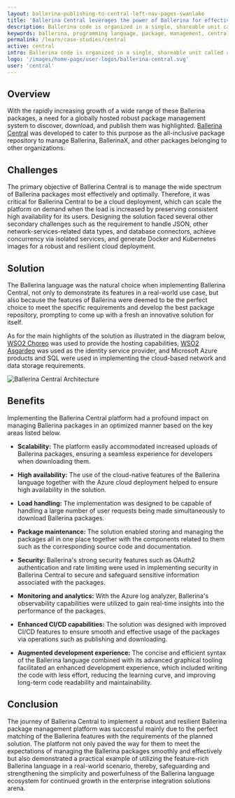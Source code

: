 ```yaml
---
layout: ballerina-publishing-to-central-left-nav-pages-swanlake
title: 'Ballerina Central leverages the power of Ballerina for effective package management'
description: Ballerina code is organized in a single, shareable unit called a package. Ballerina packages are developed via different channels in multiple categories. These categories include the Ballerina packages that are developed by the Ballerina team, which are shipped with the Ballerina distribution, the BallerinaX packages that are developed by the Ballerina team but are not shipped with the distribution, and the packages that are developed by third-party users, which are also not shipped with the distribution.
keywords: ballerina, programming language, package, management, central
permalink: /learn/case-studies/central
active: central
intro: Ballerina code is organized in a single, shareable unit called a package. Ballerina packages are developed via different channels in multiple categories. These categories include the Ballerina packages that are developed by the Ballerina team, which are shipped with the Ballerina distribution, the BallerinaX packages that are developed by the Ballerina team but are not shipped with the distribution, and the packages that are developed by third-party users, which are also not shipped with the distribution.
logo: '/images/home-page/user-logos/ballerina-central.svg'
user: 'central'
---
```


## Overview

With the rapidly increasing growth of a wide range of these Ballerina packages, a need for a globally hosted robust package management system to discover, download, and publish them was highlighted. [Ballerina Central](https://central.ballerina.io/) was developed to cater to this purpose as the all-inclusive package repository to manage Ballerina, BallerinaX, and other packages belonging to other organizations. 

## Challenges

The primary objective of Ballerina Central is to manage the wide spectrum of Ballerina packages most effectively and optimally. Therefore, it was critical for Ballerina Central to be a cloud deployment, which can scale the platform on demand when the load is increased by preserving consistent high availability for its users. Designing the solution faced several other secondary challenges such as the requirement to handle JSON, other network-services-related data types, and database connectors, achieve concurrency via isolated services, and generate Docker and Kubernetes images for a robust and resilient cloud deployment.

## Solution

The Ballerina language was the natural choice when implementing Ballerina Central, not only to demonstrate its features in a real-world use case, but also because the features of Ballerina were deemed to be the perfect choice to meet the specific requirements and develop the best package repository, prompting to come up with a fresh an innovative solution for itself.

As for the main highlights of the solution as illustrated in the diagram below, [WSO2 Choreo](https://wso2.com/choreo/) was used to provide the hosting capabilities, [WSO2 Asgardeo](https://wso2.com/asgardeo/) was used as the identity service provider, and Microsoft Azure products and SQL were used in implementing the cloud-based network and data storage requirements.

<img src="/images/case-studies/ballerina-central-architecture.png" alt="Ballerina Central Architecture">

## Benefits

Implementing the Ballerina Central platform had a profound impact on managing Ballerina packages in an optimized manner based on the key areas listed below.

- **Scalability:** The platform easily accommodated increased uploads of Ballerina packages, ensuring a seamless experience for developers when downloading them.

- **High availability:** The use of the cloud-native features of the Ballerina language together with the Azure cloud deployment helped to ensure high availability in the solution.

- **Load handling:** The implementation was designed to be capable of handling a large number of user requests being made simultaneously to download Ballerina packages.

- **Package maintenance:** The solution enabled storing and managing the packages all in one place together with the components related to them such as the corresponding source code and documentation.

- **Security:** Ballerina's strong security features such as OAuth2 authentication and rate limiting were used in implementing security in Ballerina Central to secure and safeguard sensitive information associated with the packages.

- **Monitoring and analytics:** With the Azure log analyzer, Ballerina's observability capabilities were utilized to gain real-time insights into the performance of the packages. 

- **Enhanced CI/CD capabilities:** The solution was designed with improved CI/CD features to ensure smooth and effective usage of the packages via operations such as publishing and downloading.

- **Augmented development experience:** The concise and efficient syntax of the Ballerina language combined with its advanced graphical tooling facilitated an enhanced development experience, which included writing the code with less effort, reducing the learning curve, and improving long-term code readability and maintainability.

## Conclusion

The journey of Ballerina Central to implement a robust and resilient Ballerina package management platform was successful mainly due to the perfect matching of the Ballerina features with the requirements of the planned solution. The platform not only paved the way for them to meet the expectations of managing the Ballerina packages smoothly and effectively but also demonstrated a practical example of utilizing the feature-rich Ballerina language in a real-world scenario, thereby, safeguarding and strengthening the simplicity and powerfulness of the Ballerina language ecosystem for continued growth in the enterprise integration solutions arena.



